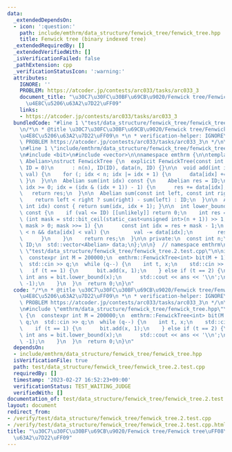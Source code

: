 ```yaml
---
data:
  _extendedDependsOn:
  - icon: ':question:'
    path: include/emthrm/data_structure/fenwick_tree/fenwick_tree.hpp
    title: Fenwick tree (binary indexed tree)
  _extendedRequiredBy: []
  _extendedVerifiedWith: []
  _isVerificationFailed: false
  _pathExtension: cpp
  _verificationStatusIcon: ':warning:'
  attributes:
    IGNORE: ''
    PROBLEM: https://atcoder.jp/contests/arc033/tasks/arc033_3
    document_title: "\u30C7\u30FC\u30BF\u69CB\u9020/Fenwick tree/Fenwick tree\uFF08\
      \u4E8C\u5206\u63A2\u7D22\uFF09"
    links:
    - https://atcoder.jp/contests/arc033/tasks/arc033_3
  bundledCode: "#line 1 \"test/data_structure/fenwick_tree/fenwick_tree.2.test.cpp\"\
    \n/*\n * @title \u30C7\u30FC\u30BF\u69CB\u9020/Fenwick tree/Fenwick tree\uFF08\
    \u4E8C\u5206\u63A2\u7D22\uFF09\n *\n * verification-helper: IGNORE\n * verification-helper:\
    \ PROBLEM https://atcoder.jp/contests/arc033/tasks/arc033_3\n */\n\n#include <iostream>\n\
    \n#line 1 \"include/emthrm/data_structure/fenwick_tree/fenwick_tree.hpp\"\n\n\n\
    \n#include <bit>\n#include <vector>\n\nnamespace emthrm {\n\ntemplate <typename\
    \ Abelian>\nstruct FenwickTree {\n  explicit FenwickTree(const int n, const Abelian\
    \ ID = 0)\n      : n(n), ID(ID), data(n, ID) {}\n\n  void add(int idx, const Abelian\
    \ val) {\n    for (; idx < n; idx |= idx + 1) {\n      data[idx] += val;\n   \
    \ }\n  }\n\n  Abelian sum(int idx) const {\n    Abelian res = ID;\n    for (--idx;\
    \ idx >= 0; idx = (idx & (idx + 1)) - 1) {\n      res += data[idx];\n    }\n \
    \   return res;\n  }\n\n  Abelian sum(const int left, const int right) const {\n\
    \    return left < right ? sum(right) - sum(left) : ID;\n  }\n\n  Abelian operator[](const\
    \ int idx) const { return sum(idx, idx + 1); }\n\n  int lower_bound(Abelian val)\
    \ const {\n    if (val <= ID) [[unlikely]] return 0;\n    int res = 0;\n    for\
    \ (int mask = std::bit_ceil(static_cast<unsigned int>(n + 1)) >> 1;\n        \
    \ mask > 0; mask >>= 1) {\n      const int idx = res + mask - 1;\n      if (idx\
    \ < n && data[idx] < val) {\n        val -= data[idx];\n        res += mask;\n\
    \      }\n    }\n    return res;\n  }\n\n private:\n  const int n;\n  const Abelian\
    \ ID;\n  std::vector<Abelian> data;\n};\n\n}  // namespace emthrm\n\n\n#line 11\
    \ \"test/data_structure/fenwick_tree/fenwick_tree.2.test.cpp\"\n\nint main() {\n\
    \  constexpr int M = 200000;\n  emthrm::FenwickTree<int> bit(M + 1);\n  int q;\n\
    \  std::cin >> q;\n  while (q--) {\n    int t, x;\n    std::cin >> t >> x;\n \
    \   if (t == 1) {\n      bit.add(x, 1);\n    } else if (t == 2) {\n      const\
    \ int ans = bit.lower_bound(x);\n      std::cout << ans << '\\n';\n      bit.add(ans,\
    \ -1);\n    }\n  }\n  return 0;\n}\n"
  code: "/*\n * @title \u30C7\u30FC\u30BF\u69CB\u9020/Fenwick tree/Fenwick tree\uFF08\
    \u4E8C\u5206\u63A2\u7D22\uFF09\n *\n * verification-helper: IGNORE\n * verification-helper:\
    \ PROBLEM https://atcoder.jp/contests/arc033/tasks/arc033_3\n */\n\n#include <iostream>\n\
    \n#include \"emthrm/data_structure/fenwick_tree/fenwick_tree.hpp\"\n\nint main()\
    \ {\n  constexpr int M = 200000;\n  emthrm::FenwickTree<int> bit(M + 1);\n  int\
    \ q;\n  std::cin >> q;\n  while (q--) {\n    int t, x;\n    std::cin >> t >> x;\n\
    \    if (t == 1) {\n      bit.add(x, 1);\n    } else if (t == 2) {\n      const\
    \ int ans = bit.lower_bound(x);\n      std::cout << ans << '\\n';\n      bit.add(ans,\
    \ -1);\n    }\n  }\n  return 0;\n}\n"
  dependsOn:
  - include/emthrm/data_structure/fenwick_tree/fenwick_tree.hpp
  isVerificationFile: true
  path: test/data_structure/fenwick_tree/fenwick_tree.2.test.cpp
  requiredBy: []
  timestamp: '2023-02-27 16:52:23+09:00'
  verificationStatus: TEST_WAITING_JUDGE
  verifiedWith: []
documentation_of: test/data_structure/fenwick_tree/fenwick_tree.2.test.cpp
layout: document
redirect_from:
- /verify/test/data_structure/fenwick_tree/fenwick_tree.2.test.cpp
- /verify/test/data_structure/fenwick_tree/fenwick_tree.2.test.cpp.html
title: "\u30C7\u30FC\u30BF\u69CB\u9020/Fenwick tree/Fenwick tree\uFF08\u4E8C\u5206\
  \u63A2\u7D22\uFF09"
---
```

